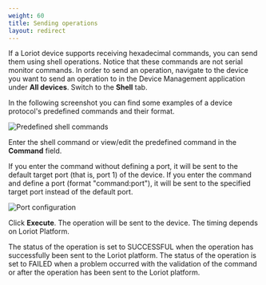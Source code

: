 ```yaml
---
weight: 60
title: Sending operations
layout: redirect
---
```



If a Loriot device supports receiving hexadecimal commands, you can send them using shell operations. Notice that these commands are not serial monitor commands.
In order to send an operation, navigate to the device you want to send an operation to in the Device Management application under **All devices**. Switch to the **Shell** tab.

In the following screenshot you can find some examples of a device protocol's predefined commands and their format.

![Predefined shell commands](/images/device-protocols/lora-loriot/loriot-devices-predefinedshell.png)

Enter the shell command or view/edit the predefined command in the **Command** field.

If you enter the command without defining a port, it will be sent to the default target port (that is, port 1) of the device. If you enter the command and define a port (format "command:port"), it will be sent to the specified target port instead of the default port.

![Port configuration](/images/device-protocols/lora-loriot/loriot-devices-port.png)

Click **Execute**. The operation will be sent to the device. The timing depends on Loriot Platform.

The status of the operation is set to SUCCESSFUL when the operation has successfully been sent to the Loriot platform. The status of the operation is set to FAILED when a problem occurred with the validation of the command or after the operation has been sent to the Loriot platform.